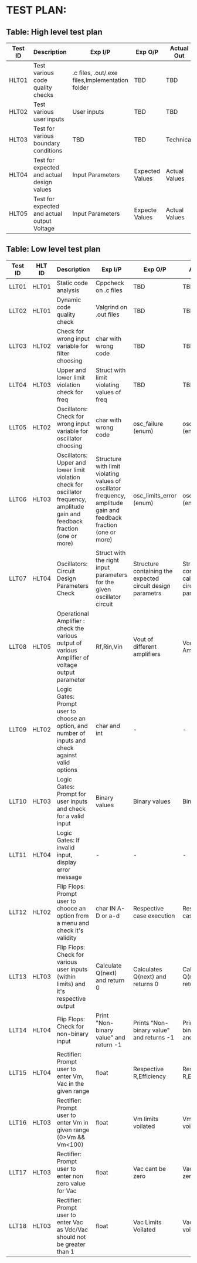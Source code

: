 # TEST PLAN:

## Table: High level test plan

| **Test ID** | **Description**                                              | **Exp I/P** | **Exp O/P** | **Actual Out** |**Type Of Test**  |    
|-------------|--------------------------------------------------------------|------------|-------------|----------------|------------------|
|HLT01     | Test various code quality checks | .c files, .out/.exe files,Implementation folder | TBD | TBD | Technical |
|HLT02     | Test various user inputs | User inputs | TBD | TBD | Scenario/Technical|
|HLT03     | Test for various boundary conditions | TBD | TBD | Technical |
|HLT04     | Test for expected and actual design values | Input Parameters | Expected Values | Actual Values | Technical |
|HLT05     | Test  for expected and actual output Voltage| Input Parameters| Expecte Values | Actual Values |  Technical|
## Table: Low level test plan

| **Test ID** | **HLT ID** | **Description**                                              | **Exp I/P** | **Exp O/P** | **Actual Out** |**Type Of Test**  |    
|-------------|-----|--------------------------------------------------------------|------------|-------------|----------------|------------------|
| LLT01  | HLT01 | Static code analysis | Cppcheck on .c files | TBD | TBD | Technical |
| LLT02  | HLT01 | Dynamic code quality check | Valgrind on .out files | TBD | TBD | Technical |
| LLT03  | HLT02 | Check for wrong input variable for filter choosing | char with wrong code | TBD | TBD | Scenario/Technical |
| LLT04  | HLT03 | Upper and lower limit violation check for freq | Struct with limit violating values of freq | TBD | TBD | Scenario/Technical |
| LLT05  | HLT02 | Oscillators: Check for wrong input variable for oscillator choosing  | char with wrong code | osc_failure (enum) | osc_failure (enum) | Scenario/Technical |
| LLT06  | HLT03 | Oscillators: Upper and lower limit violation check for oscillator frequency, amplitude gain and feedback fraction (one or more) | Structure with limit violating values of oscillator frequency, amplitude gain and feedback fraction (one or more) | osc_limits_error (enum) | osc_limits_error (enum) | Scenario/Technical |
| LLT07  | HLT04 | Oscillators: Circuit Design Parameters Check | Struct with the right input parameters for the given oscillator circuit | Structure containing the expected circuit design parametrs  | Structure containing the calculated circuit design parameters | Technical |
|LLT08   |  HLT05 | Operational Amplifier : check the various output of various Amplifier of voltage output parameter| Rf,Rin,Vin|Vout of different amplifiers|Vout of differnt Amplifier |Technical|
| LLT09 | HLT02 | Logic Gates: Prompt user to choose an option, and number of inputs and check against valid options | char and int | - | - | Scenario based |
| LLT10 | HLT03 | Logic Gates: Prompt for user inputs and check for a valid input | Binary values | Binary values | Binary Values | Scenario based/Technical |
| LLT11 | HLT04 | Logic Gates: If invalid input, display error message | - | - | - | Scenario based/Technical |
| LLT12 | HLT02 | Flip Flops: Prompt user to chooce an option from a menu and check it's validity | char IN A-D or a-d | Respective case execution | Respective case execution | Scenario |
| LLT13 | HLT03 | Flip Flops: Check for various user inputs (within limits) and it's respective output | Calculate Q(next) and return 0 | Calculates Q(next) and returns 0 |  Calculates Q(next) and returns 0 | Scenario |
| LLT14 | HLT04 | Flip Flops: Check for non-binary input | Print "Non-binary value" and return -1 | Prints "Non-binary value" and returns -1 | Prints "Non-binary value" and returns -1 | Scenario |
| LLT15 | HLT04 | Rectifier: Prompt user to enter Vm, Vac in the given range | float  | Respective R,Efficiency | Respective R,Efficiency  | Technical |
| LLT16 | HLT03 | Rectifier: Prompt user to enter Vm in given range (0>Vm && Vm<100) | float  | Vm limits voilated | Vm limits voilated | Technical |
| LLT17 | HLT03 | Rectifier: Prompt user to enter non zero value for Vac  | float  | Vac cant be zero | Vac cant be zero | Technical |
| LLT18 | HLT03 | Rectifier: Prompt user to enter Vac as Vdc/Vac should not be greater than 1 | float  | Vac Limits Voilated | Vac limits voilated | Technical |

